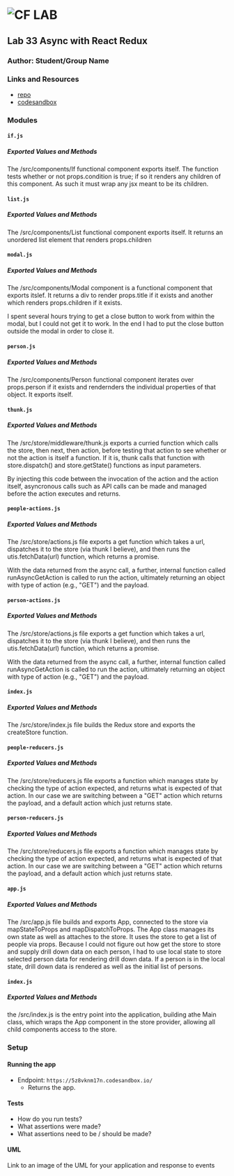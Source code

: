 ![CF](http://i.imgur.com/7v5ASc8.png) LAB
=================================================

## Lab 33 Async with React Redux

### Author: Student/Group Name

### Links and Resources
* [repo](https://github.com/Kevinoh47/lab-33)
* [codesandbox](https://codesandbox.io/s/5z8vknm17n)


### Modules

#### `if.js`
##### Exported Values and Methods
The /src/components/If functional component exports itself. The function tests whether or not props.condition is true; if so it renders any children of this component. As such it must wrap any jsx meant to be its children.

#### `list.js`
##### Exported Values and Methods
The /src/components/List functional component exports itself. It returns an unordered list element that renders props.children

#### `modal.js`
##### Exported Values and Methods
The /src/components/Modal component is a functional component that exports itslef. It returns a div to render  props.title if it exists and another which renders props.children if it exists.

I spent several hours trying to get a close button to work from within the modal, but I could not get it to work. In the end I had to put the close button outside the modal in order to close it.


#### `person.js`
##### Exported Values and Methods
The /src/components/Person functional component iterates over props.person if it exists and rendernders the individual properties of that object. It exports itself. 


#### `thunk.js`
##### Exported Values and Methods
The /src/store/middleware/thunk.js exports a curried function which calls the store, then next, then action, before testing that action to see whether or not the action is itself a function. If it is, thunk calls that function with store.dispatch() and store.getState() functions as input parameters. 

By injecting this code between the invocation of the action and the action itself, asyncronous calls such as API calls can be made and managed before the action executes and returns.  

#### `people-actions.js`
##### Exported Values and Methods
The /src/store/actions.js file exports a get function which takes a url, dispatches it to the store (via thunk I believe), and then runs the utis.fetchData(url) function, which returns a promise. 

With the data returned from the async call, a further, internal function called runAsyncGetAction is called to run the action, ultimately returning an object with type of action (e.g., "GET") and the payload.

#### `person-actions.js`
##### Exported Values and Methods
The /src/store/actions.js file exports a get function which takes a url, dispatches it to the store (via thunk I believe), and then runs the utis.fetchData(url) function, which returns a promise. 

With the data returned from the async call, a further, internal function called runAsyncGetAction is called to run the action, ultimately returning an object with type of action (e.g., "GET") and the payload.

#### `index.js`
##### Exported Values and Methods
The /src/store/index.js file builds the Redux store and exports the createStore function.


#### `people-reducers.js`
##### Exported Values and Methods
The /src/store/reducers.js file exports a function which manages state by checking the type of action expected, and returns what is expected of that action. In our case we are switching between a "GET" action which returns the payload, and a default action which just returns state.

#### `person-reducers.js`
##### Exported Values and Methods
The /src/store/reducers.js file exports a function which manages state by checking the type of action expected, and returns what is expected of that action. In our case we are switching between a "GET" action which returns the payload, and a default action which just returns state.

#### `app.js`
##### Exported Values and Methods
The /src/app.js file builds and exports App, connected to the store via mapStateToProps and mapDispatchToProps. The App class manages its own state as well as attaches to the store. It uses the store to get a list of people via props. Because I could not figure out how get the store to store and supply drill down data on each person, I had to use local state to store selected person data for rendering drill down data. If a person is in the local state, drill down data is rendered as well as the initial list of persons.

#### `index.js`
##### Exported Values and Methods
the /src/index.js is the entry point into the application, building athe Main class, which wraps the App component in the store provider, allowing all child components access to the store.

### Setup


#### Running the app
* Endpoint: `https://5z8vknm17n.codesandbox.io/`
  * Returns the app.

#### Tests
* How do you run tests?
* What assertions were made?
* What assertions need to be / should be made?

#### UML
Link to an image of the UML for your application and response to events
